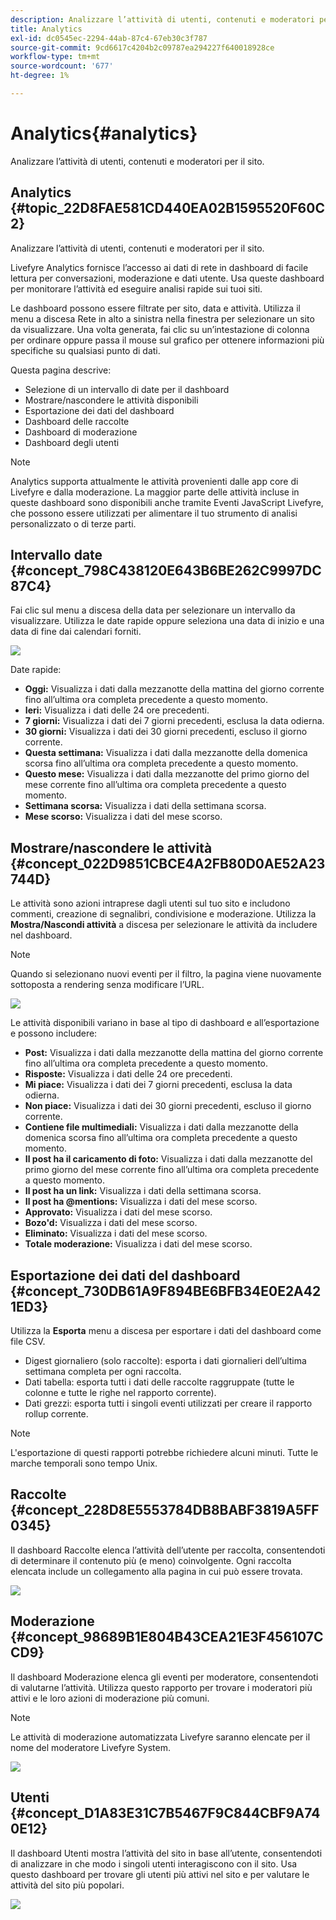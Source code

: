 ```yaml
---
description: Analizzare l’attività di utenti, contenuti e moderatori per il sito.
title: Analytics
exl-id: dc0545ec-2294-44ab-87c4-67eb30c3f787
source-git-commit: 9cd6617c4204b2c09787ea294227f640018928ce
workflow-type: tm+mt
source-wordcount: '677'
ht-degree: 1%

---
```


# Analytics{#analytics}

Analizzare l’attività di utenti, contenuti e moderatori per il sito.

## Analytics {#topic_22D8FAE581CD440EA02B1595520F60C2}

Analizzare l’attività di utenti, contenuti e moderatori per il sito.

Livefyre Analytics fornisce l’accesso ai dati di rete in dashboard di facile lettura per conversazioni, moderazione e dati utente. Usa queste dashboard per monitorare l’attività ed eseguire analisi rapide sui tuoi siti.

Le dashboard possono essere filtrate per sito, data e attività. Utilizza il menu a discesa Rete in alto a sinistra nella finestra per selezionare un sito da visualizzare. Una volta generata, fai clic su un’intestazione di colonna per ordinare oppure passa il mouse sul grafico per ottenere informazioni più specifiche su qualsiasi punto di dati.

Questa pagina descrive:

* Selezione di un intervallo di date per il dashboard
* Mostrare/nascondere le attività disponibili
* Esportazione dei dati del dashboard
* Dashboard delle raccolte
* Dashboard di moderazione
* Dashboard degli utenti

>[!NOTE]
>
>Analytics supporta attualmente le attività provenienti dalle app core di Livefyre e dalla moderazione. La maggior parte delle attività incluse in queste dashboard sono disponibili anche tramite Eventi JavaScript Livefyre, che possono essere utilizzati per alimentare il tuo strumento di analisi personalizzato o di terze parti.

## Intervallo date {#concept_798C438120E643B6BE262C9997DC87C4}

Fai clic sul menu a discesa della data per selezionare un intervallo da visualizzare. Utilizza le date rapide oppure seleziona una data di inizio e una data di fine dai calendari forniti.

![](assets/analytics-date-range.png)

Date rapide:

* **Oggi:** Visualizza i dati dalla mezzanotte della mattina del giorno corrente fino all’ultima ora completa precedente a questo momento.
* **Ieri:** Visualizza i dati delle 24 ore precedenti.
* **7 giorni:** Visualizza i dati dei 7 giorni precedenti, esclusa la data odierna.
* **30 giorni:** Visualizza i dati dei 30 giorni precedenti, escluso il giorno corrente.
* **Questa settimana:** Visualizza i dati dalla mezzanotte della domenica scorsa fino all’ultima ora completa precedente a questo momento.
* **Questo mese:** Visualizza i dati dalla mezzanotte del primo giorno del mese corrente fino all’ultima ora completa precedente a questo momento.
* **Settimana scorsa:** Visualizza i dati della settimana scorsa.
* **Mese scorso:** Visualizza i dati del mese scorso.

## Mostrare/nascondere le attività {#concept_022D9851CBCE4A2FB80D0AE52A23744D}

Le attività sono azioni intraprese dagli utenti sul tuo sito e includono commenti, creazione di segnalibri, condivisione e moderazione. Utilizza la **Mostra/Nascondi attività** a discesa per selezionare le attività da includere nel dashboard.

>[!NOTE]
>
>Quando si selezionano nuovi eventi per il filtro, la pagina viene nuovamente sottoposta a rendering senza modificare l’URL.

![](assets/analytics-show-hide-activities.png)

Le attività disponibili variano in base al tipo di dashboard e all’esportazione e possono includere:

* **Post:** Visualizza i dati dalla mezzanotte della mattina del giorno corrente fino all’ultima ora completa precedente a questo momento.
* **Risposte:** Visualizza i dati delle 24 ore precedenti.
* **Mi piace:** Visualizza i dati dei 7 giorni precedenti, esclusa la data odierna.
* **Non piace:** Visualizza i dati dei 30 giorni precedenti, escluso il giorno corrente.
* **Contiene file multimediali:** Visualizza i dati dalla mezzanotte della domenica scorsa fino all’ultima ora completa precedente a questo momento.
* **Il post ha il caricamento di foto:** Visualizza i dati dalla mezzanotte del primo giorno del mese corrente fino all’ultima ora completa precedente a questo momento.
* **Il post ha un link:** Visualizza i dati della settimana scorsa.
* **Il post ha @mentions:** Visualizza i dati del mese scorso.
* **Approvato:** Visualizza i dati del mese scorso.
* **Bozo&#39;d:** Visualizza i dati del mese scorso.
* **Eliminato:** Visualizza i dati del mese scorso.
* **Totale moderazione:** Visualizza i dati del mese scorso.

## Esportazione dei dati del dashboard {#concept_730DB61A9F894BE6BFB34E0E2A421ED3}

Utilizza la **Esporta** menu a discesa per esportare i dati del dashboard come file CSV.

* Digest giornaliero (solo raccolte): esporta i dati giornalieri dell’ultima settimana completa per ogni raccolta.
* Dati tabella: esporta tutti i dati delle raccolte raggruppate (tutte le colonne e tutte le righe nel rapporto corrente).
* Dati grezzi: esporta tutti i singoli eventi utilizzati per creare il rapporto rollup corrente.

>[!NOTE]
>
>L&#39;esportazione di questi rapporti potrebbe richiedere alcuni minuti. Tutte le marche temporali sono tempo Unix.

## Raccolte {#concept_228D8E5553784DB8BABF3819A5FF0345}

Il dashboard Raccolte elenca l’attività dell’utente per raccolta, consentendoti di determinare il contenuto più (e meno) coinvolgente. Ogni raccolta elencata include un collegamento alla pagina in cui può essere trovata.

![](assets/analytics-collections.png)

## Moderazione {#concept_98689B1E804B43CEA21E3F456107CCD9}

Il dashboard Moderazione elenca gli eventi per moderatore, consentendoti di valutarne l’attività. Utilizza questo rapporto per trovare i moderatori più attivi e le loro azioni di moderazione più comuni.

>[!NOTE]
>
>Le attività di moderazione automatizzata Livefyre saranno elencate per il nome del moderatore Livefyre System.

![](assets/analytics-moderation.png)

## Utenti {#concept_D1A83E31C7B5467F9C844CBF9A740E12}

Il dashboard Utenti mostra l’attività del sito in base all’utente, consentendoti di analizzare in che modo i singoli utenti interagiscono con il sito. Usa questo dashboard per trovare gli utenti più attivi nel sito e per valutare le attività del sito più popolari.

![](assets/analytics-users.png)

